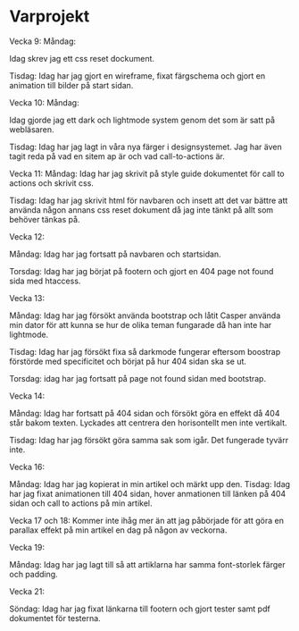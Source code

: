 # Varprojekt

Vecka 9:
Måndag:

Idag skrev jag ett css reset dockument.

Tisdag: Idag har jag gjort en wireframe, fixat färgschema och gjort en animation till bilder på start sidan.


Vecka 10:
Måndag:

Idag gjorde jag ett dark och lightmode system genom det som är satt på webläsaren.

Tisdag: Idag har jag lagt in våra nya färger i designsystemet. Jag har även tagit reda på vad en sitem ap är och vad call-to-actions är.


Vecka 11:
Måndag: Idag har jag skrivit på style guide dokumentet för call to actions och skrivit css.

Tisdag: Idag har jag skrivit html för navbaren och insett att det var bättre att använda någon annans css reset dokument då jag inte tänkt på allt som behöver tänkas på.


Vecka 12:

Måndag: Idag har jag fortsatt på navbaren och startsidan.

Torsdag: Idag har jag börjat på footern och gjort en 404 page not found sida med htaccess.


Vecka 13:

Måndag: Idag har jag försökt använda bootstrap och låtit Casper använda min dator för att kunna se hur de olika teman fungarade då han inte har lightmode.

Tisdag: Idag har jag försökt fixa så darkmode fungerar eftersom boostrap förstörde med specificitet och börjat på hur 404 sidan ska se ut.

Torsdag: idag har jag fortsatt på page not found sidan med bootstrap.


Vecka 14:

Måndag: Idag har fortsatt på 404 sidan och försökt göra en effekt då 404 står bakom texten. Lyckades att centrera den horisontellt men inte vertikalt.

Tisdag: Idag har jag försökt göra samma sak som igår. Det fungerade tyvärr inte.


Vecka 16:

Måndag: Idag har jag kopierat in min artikel och märkt upp den.
Tisdag: Idag har jag fixat animationen till 404 sidan, hover anmationen till länken på 404 sidan och call to actions på min artikel.

Vecka 17 och 18: Kommer inte ihåg mer än att jag påbörjade för att göra en parallax effekt på min artikel en dag på någon av veckorna.

Vecka 19:

Måndag: Idag har jag lagt till så att artiklarna har samma font-storlek färger och padding.

Vecka 21:

Söndag: Idag har jag fixat länkarna till footern och gjort tester samt pdf dokumentet för testerna.
